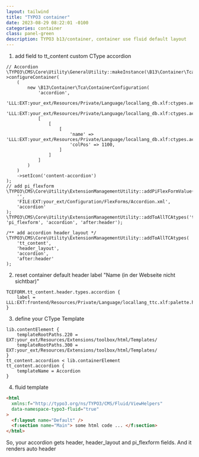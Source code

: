 ```yaml
---
layout: tailwind
title: "TYPO3 container"
date: 2023-08-29 08:22:01 -0100
categories: container
class: panel-green
description: TYPO3 b13/container, container use fluid default layout
---
```


1. add field to tt_content custom CType accordion

```
// Accordion
\TYPO3\CMS\Core\Utility\GeneralUtility::makeInstance(\B13\Container\Tca\Registry::class)->configureContainer(
    (
        new \B13\Container\Tca\ContainerConfiguration(
            'accordion',
            'LLL:EXT:your_ext/Resources/Private/Language/locallang_db.xlf:ctypes.accordion.title',
            'LLL:EXT:your_ext/Resources/Private/Language/locallang_db.xlf:ctypes.accordion.description',
            [
                [
                    [
                        'name' => 'LLL:EXT:your_ext/Resources/Private/Language/locallang_db.xlf:ctypes.accordion.title',
                        'colPos' => 1100,
                    ]
                ]
            ]
        )
    )
    ->setIcon('content-accordion')
);
// add pi_flexform
\TYPO3\CMS\Core\Utility\ExtensionManagementUtility::addPiFlexFormValue(
    '',
    'FILE:EXT:your_ext/Configuration/FlexForms/Accordion.xml',
    'accordion'
);
\TYPO3\CMS\Core\Utility\ExtensionManagementUtility::addToAllTCAtypes('tt_content', 'pi_flexform', 'accordion', 'after:header');

/** add accordion header_layout */
\TYPO3\CMS\Core\Utility\ExtensionManagementUtility::addToAllTCAtypes(
    'tt_content',
    'header_layout',
    'accordion',
    'after:header'
);
```

2. reset container default header label "Name (in der Webseite nicht sichtbar)"

```pageTS
TCEFORM.tt_content.header.types.accordion {
	label = LLL:EXT:frontend/Resources/Private/Language/locallang_ttc.xlf:palette.header
}
```

3. define your CType Template

```TS
lib.contentElement {
    templateRootPaths.220 = EXT:your_ext/Resources/Extensions/toolbox/html/Templates/
    templateRootPaths.300 = EXT:your_ext/Resources/Extensions/toolbox/html/Templates/
}
tt_content.accordion < lib.containerElement
tt_content.accordion {
    templateName = Accordion
}
```

4. fluid template

```html
<html
  xmlns:f="http://typo3.org/ns/TYPO3/CMS/Fluid/ViewHelpers"
  data-namespace-typo3-fluid="true"
>
  <f:layout name="Default" />
  <f:section name="Main"> some html code ... </f:section>
</html>
```

So, your accordion gets header, header_layout and pi_flexform fields. And it renders auto header

